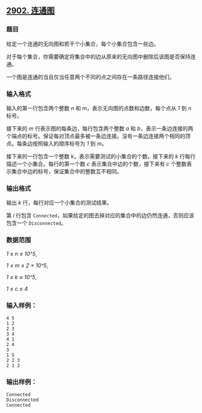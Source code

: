 ## [2902. 连通图](https://www.acwing.com/problem/content/2905/)

### 题目

给定一个连通的无向图和若干个小集合，每个小集合包含一些边。

对于每个集合，你需要确定将集合中的边从原来的无向图中删除后该图是否保持连通。

一个图是连通的当且仅当任意两个不同的点之间存在一条路径连接他们。

### 输入格式

输入的第一行包含两个整数 *n* 和 *m*，表示无向图的点数和边数，每个点从 *1* 到 *n* 标号。

接下来的 *m* 行表示图的每条边，每行包含两个整数 *a* 和 *b*，表示一条边连接的两个端点的标号。保证每对顶点最多被一条边连接。没有一条边连接两个相同的顶点。每条边按照输入的顺序标号为 *1* 到 *m*。

接下来的一行包含一个整数 *k*，表示需要测试的小集合的个数。接下来的 *k* 行每行描述一个小集合。每行的第一个数 *c* 表示集合中边的个数，接下来有 *c* 个整数表示集合中边的标号，保证集合中的整数互不相同。

### 输出格式

输出 *k* 行，每行对应一个小集合的测试结果。

第 *i* 行包含 `Connected`，如果给定的图去掉对应的集合中的边仍然连通，否则应该包含一个 `Disconnected`。

### 数据范围

*1 ≤ n ≤ 10^5*,

*1 ≤ m ≤ 2 × 10^5*,

*1 ≤ k ≤ 10^5*,

*1 ≤ c ≤ 4*

### 输入样例：

```
4 5
1 2
2 3
3 4
4 1
2 4
3
1 5
2 2 3
2 1 2
```

### 输出样例：

```
Connected
Disconnected
Connected
```

